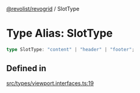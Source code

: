 [@revolist/revogrid](README.md) / SlotType

# Type Alias: SlotType

```ts
type SlotType: "content" | "header" | "footer";
```

## Defined in

[src/types/viewport.interfaces.ts:19](https://github.com/revolist/revogrid/blob/3fee8276dedac5f7aa7fa43a0495db32609daeca/src/types/viewport.interfaces.ts#L19)
